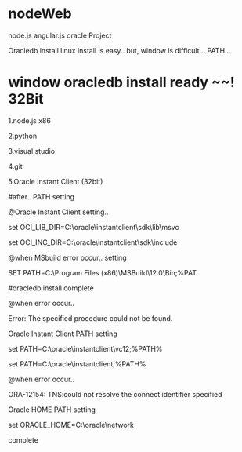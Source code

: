 # nodeWeb
node.js angular.js oracle Project


Oracledb install
linux install is easy..
but, window is difficult...
PATH...

# window oracledb install ready ~~!  32Bit
1.node.js x86

2.python

3.visual studio

4.git

5.Oracle Instant Client (32bit)



#after.. PATH setting


@Oracle Instant Client setting..

set OCI_LIB_DIR=C:\oracle\instantclient\sdk\lib\msvc

set OCI_INC_DIR=C:\oracle\instantclient\sdk\include


@when MSbuild error occur..  setting

SET PATH=C:\Program Files (x86)\MSBuild\12.0\Bin;%PAT


#oracledb install complete

@when error occur..

Error: The specified procedure could not be found.

Oracle Instant Client PATH setting

set PATH=C:\oracle\instantclient\vc12;%PATH%

set PATH=C:\oracle\instantclient;%PATH%


@when error occur..

ORA-12154: TNS:could not resolve the connect identifier specified

Oracle HOME PATH setting

set ORACLE_HOME=C:\oracle\network

complete

